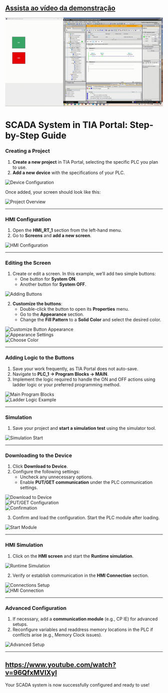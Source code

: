 ## [Assista ao vídeo da demonstração](https://github.com/Vitoria-Barbara/SCADA/blob/main/assets/SCADA%20demonstration.mp4)

![demonstração](assets/SCADA-demonstration.gif)







# SCADA System in TIA Portal: Step-by-Step Guide  

### **Creating a Project**  

1. **Create a new project** in TIA Portal, selecting the specific PLC you plan to use.  
2. **Add a new device** with the specifications of your PLC.  

![Device Configuration](https://github.com/user-attachments/assets/0fd46800-3449-4d05-bd03-cc903dcdaeca)  

Once added, your screen should look like this:  

![Project Overview](https://github.com/user-attachments/assets/a9b77972-c961-4f45-9dff-fc00c47cb9ba)  

---

### **HMI Configuration**  

1. Open the **HMI_RT_1** section from the left-hand menu.  
2. Go to **Screens** and **add a new screen**.  

![HMI Configuration](https://github.com/user-attachments/assets/6f901939-c441-4030-80d7-9e8dbf03f8c5)  

---

### **Editing the Screen**  

1. Create or edit a screen. In this example, we’ll add two simple buttons:  
   - One button for **System ON**.  
   - Another button for **System OFF**.  

![Adding Buttons](https://github.com/user-attachments/assets/640421fa-250d-4962-be2a-5762736caf0b)  

2. **Customize the buttons**:  
   - Double-click the button to open its **Properties** menu.  
   - Go to the **Appearance** section.  
   - Change the **Fill Pattern** to a **Solid Color** and select the desired color.  

![Customize Button Appearance](https://github.com/user-attachments/assets/37ecc64f-eb88-46b5-84e9-f6353bd2b570)  
![Appearance Settings](https://github.com/user-attachments/assets/692534a7-ad04-4b01-a68a-6c13bdb82c12)  
![Choose Color](https://github.com/user-attachments/assets/b10da73b-cb03-4e3d-8cb6-ea16421eaa11)  

---

### **Adding Logic to the Buttons**  

1. Save your work frequently, as TIA Portal does not auto-save.  
2. Navigate to **PLC_1 -> Program Blocks -> MAIN**.  
3. Implement the logic required to handle the ON and OFF actions using ladder logic or your preferred programming method.  

![Main Program Blocks](https://github.com/user-attachments/assets/df3602a0-a843-4098-aba1-b59647e13d9b)  
![Ladder Logic Example](https://github.com/user-attachments/assets/9739a934-bf19-47a9-bcff-2be6307db940)  

---

### **Simulation**  

1. Save your project and **start a simulation test** using the simulator tool.  

![Simulation Start](https://github.com/user-attachments/assets/0cc71613-6f2d-456d-aaf0-64d355d0450a)  

---

### **Downloading to the Device**  

1. Click **Download to Device**.  
2. Configure the following settings:  
   - Uncheck any unnecessary options.  
   - Enable **PUT/GET communication** under the PLC communication settings.  

![Download to Device](https://github.com/user-attachments/assets/9273cc1a-4206-4a47-ab4e-0592e3e93d09)  
![PUT/GET Configuration](https://github.com/user-attachments/assets/397c031c-5729-49c0-b702-7faaaed7dcb3)  
![Confirmation](https://github.com/user-attachments/assets/f0b68332-d62f-40b2-94b3-5aa3c978e4b9)  

3. Confirm and load the configuration. Start the PLC module after loading.  

![Start Module](https://github.com/user-attachments/assets/66618660-9ba3-49dc-aa7b-7a065be0d298)  

---

### **HMI Simulation**  

1. Click on the **HMI screen** and start the **Runtime simulation**.  

![Runtime Simulation](https://github.com/user-attachments/assets/2bce4cca-cbf8-4777-a733-d49fa7551cd4)  

2. Verify or establish communication in the **HMI Connection** section.  

![Connections Setup](https://github.com/user-attachments/assets/f18edde0-ca4b-41dc-ba3a-f6065590fd77)  
![HMI Connection](https://github.com/user-attachments/assets/6c99c61c-40ad-444e-a690-2f78c24c1188)  

---

### **Advanced Configuration**  

1. If necessary, add a **communication module** (e.g., CP IE) for advanced setups.  
2. Reconfigure variables and readdress memory locations in the PLC if conflicts arise (e.g., Memory Clock issues).  

![Advanced Setup](https://github.com/user-attachments/assets/67e2f806-7469-4442-97a9-973bb7d16bc3)  

---
https://www.youtube.com/watch?v=96QfxMVIXyI
---

Your SCADA system is now successfully configured and ready to use!
